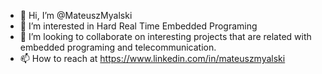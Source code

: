 - 👋 Hi, I’m @MateuszMyalski
- 👀 I’m interested in Hard Real Time Embedded Programing 
- 💞️ I’m looking to collaborate on interesting projects that are related with embedded programing and telecommunication. 
- 📫 How to reach at https://www.linkedin.com/in/mateuszmyalski

<!---
MateuszMyalski/MateuszMyalski is a ✨ special ✨ repository because its `README.md` (this file) appears on your GitHub profile.
You can click the Preview link to take a look at your changes.
--->
